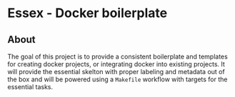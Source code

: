 # Essex - Docker boilerplate

## About

The goal of this project is to provide a consistent boilerplate and templates for creating docker projects, or integrating docker into existing projects. It will provide the essential skelton with proper labeling and metadata out of the box and will be powered using a `Makefile` workflow with targets for the essential tasks.